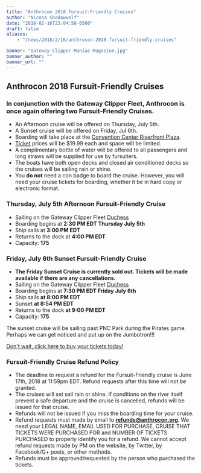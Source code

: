 ```yaml
---
title: "Anthrocon 2018 Fursuit-Friendly Cruises"
author: "Nicona Shadowwolf"
date: "2018-02-16T23:04:58-0500"
draft: false
aliases:
    - "/news/2018/2/16/anthrocon-2018-fursuit-friendly-cruises"

banner: "Gateway-Clipper-Maniac-Magazine.jpg"
banner_author: ""
banner_url: ""
---
```


## Anthrocon 2018 Fursuit-Friendly Cruises

### In conjunction with the Gateway Clipper Fleet, Anthrocon is once again offering two Fursuit-Friendly Cruises.

- An Afternoon cruise will be offered on Thursday, July 5th.
- A Sunset cruise will be offered on Friday, Jul 6th.
- Boarding will take place at the [Convention Center Riverfront Plaza](https://www.google.com/maps/place/Convention+Center+Riverfront+Plaza/@40.4466298,-79.9981438,17.6z/data=%214m5%213m4%211s0x8834f3e2d1b52e63:0x3fcb157773936665%218m2%213d40.4462946%214d-79.9964557).
- [Ticket](https://anthrocon.ticketspice.com/ac18-fursuit-friendly-cruise) prices will be $19.99 each and space will be limited.
- A complimentary bottle of water will be offered to all passengers and long straws will be supplied for use by fursuiters.
- The boats have both open decks and closed air conditioned decks so the cruises will be sailing rain or shine.
- You **do not** need a con badge to board the cruise. However, you will need your cruise tickets for boarding, whether it be in hard copy or electronic format.

### Thursday, July 5th Afternoon Fursuit-Friendly Cruise

- Sailing on the Gateway Clipper Fleet [Duchess](https://www.gatewayclipper.com/boats)
- Boarding begins at **2:30 PM EDT Thursday July 5th**
- Ship sails at **3:00 PM EDT**
- Returns to the dock at **4:00 PM EDT**
- Capacity: **175**

### Friday, July 6th Sunset Fursuit-Friendly Cruise

- **The Friday Sunset Cruise is currently sold out. Tickets will be made available if there are any cancellations.**
- Sailing on the Gateway Clipper Fleet [Duchess](https://www.gatewayclipper.com/boats)
- Boarding begins at **7:30 PM EDT Friday July 6th**
- Ship sails **at 8:00 PM EDT**
- Sunset **at 8:54 PM EDT**
- Returns to the dock **at 9:00 PM EDT**
- Capacity: **175**

The sunset cruise will be sailing past PNC Park during the Pirates game. Perhaps we can get noticed and put up on the Jumbotron!!!

[Don't wait, click here to buy your tickets today!](http://anthrocon.ticketspice.com/ac18-fursuit-friendly-cruise)

### Fursuit-Friendly Cruise Refund Policy

- The deadline to request a refund for the Fursuit-Friendly cruise is June 17th, 2018 at 11:59pm EDT. Refund requests after this time will not be granted.
- The cruises will set sail rain or shine. If conditions on the river itself prevent a safe departure and the cruise is cancelled, refunds will be issued for that cruise.
- Refunds will not be issued if you miss the boarding time for your cruise.
- Refund requests must made by email to **refunds@anthrocon.org**. We need your LEGAL NAME, EMAIL USED FOR PURCHASE, CRUISE THAT TICKETS WERE PURCHASED FOR and NUMBER OF TICKETS PURCHASED to properly identify you for a refund. We cannot accept refund requests made by PM on the website, by Twitter, by Facebook/G+ posts, or other methods.
- Refunds must be approved/requested by the person who purchased the tickets.
